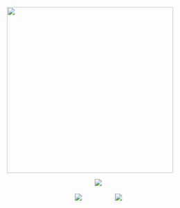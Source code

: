 
<div id="header" align="center">
<a href="https://www.youtube.com/watch?v=1-m1PSLzN6c">
  <img src="https://file.garden/Z3bN9S1OK095pmVR/IMG_6011.png" alt=" " width="384" height="384">
</a>

<div id="header" align="center">

ㅤㅤㅤ[![](https://64.media.tumblr.com/2bd2cbaa1b6f639088628caca14ee72e/b073b591b03faef4-e1/s500x750/7fc5ae32c4141d1304bb0e130007a8ff2193bcbe.pnj)](https://www.youtube.com/watch?v=Jz0Zsu9J8Os)

<div id="header" align="center">

ㅤㅤㅤ[![](https://files.catbox.moe/z8g77e.png)](https://sntry.cc/helel)ㅤㅤㅤㅤㅤㅤ[![](https://files.catbox.moe/sgyq8n.png)](https://helel.atabook.org/)
